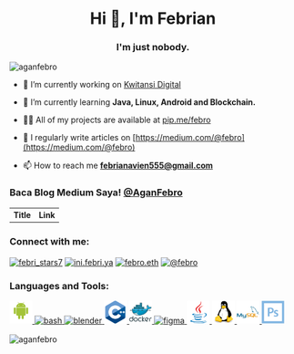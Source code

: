 <h1 align="center">Hi 👋, I'm Febrian</h1>
<h3 align="center">I'm just nobody.</h3>

<p align="left"> <img src="https://komarev.com/ghpvc/?username=aganfebro&label=Profile%20views&color=0e75b6&style=flat" alt="aganfebro" /> </p>

- 🔭 I’m currently working on [Kwitansi Digital](https://github.com/AganFebro/Kwitansi-Digital)

- 🌱 I’m currently learning **Java, Linux, Android and Blockchain.**

- 👨‍💻 All of my projects are available at [pip.me/febro](pip.me/febro)

- 📝 I regularly write articles on [https://medium.com/@febro](https://medium.com/@febro)

- 📫 How to reach me **febrianavien555@gmail.com**

### Baca Blog Medium Saya! [@AganFebro](https://github.com/AganFebro)
<table>
  <tr><th>Title</th><th>Link</th></tr>
  <!-- MEDIUM:START --><!-- MEDIUM:END -->
</table>

<h3 align="left">Connect with me:</h3>
<p align="left">
<a href="https://twitter.com/febri_stars7" target="blank"><img align="center" src="https://raw.githubusercontent.com/rahuldkjain/github-profile-readme-generator/master/src/images/icons/Social/twitter.svg" alt="febri_stars7" height="30" width="40" /></a>
<a href="https://fb.com/ini.febri.ya" target="blank"><img align="center" src="https://raw.githubusercontent.com/rahuldkjain/github-profile-readme-generator/master/src/images/icons/Social/facebook.svg" alt="ini.febri.ya" height="30" width="40" /></a>
<a href="https://instagram.com/febro.eth" target="blank"><img align="center" src="https://raw.githubusercontent.com/rahuldkjain/github-profile-readme-generator/master/src/images/icons/Social/instagram.svg" alt="febro.eth" height="30" width="40" /></a>
<a href="https://medium.com/@febro" target="blank"><img align="center" src="https://raw.githubusercontent.com/rahuldkjain/github-profile-readme-generator/master/src/images/icons/Social/medium.svg" alt="@febro" height="30" width="40" /></a>
</p>

<h3 align="left">Languages and Tools:</h3>
<p align="left"> <a href="https://developer.android.com" target="_blank" rel="noreferrer"> <img src="https://raw.githubusercontent.com/devicons/devicon/master/icons/android/android-original-wordmark.svg" alt="android" width="40" height="40"/> </a> <a href="https://www.gnu.org/software/bash/" target="_blank" rel="noreferrer"> <img src="https://www.vectorlogo.zone/logos/gnu_bash/gnu_bash-icon.svg" alt="bash" width="40" height="40"/> </a> <a href="https://www.blender.org/" target="_blank" rel="noreferrer"> <img src="https://download.blender.org/branding/community/blender_community_badge_white.svg" alt="blender" width="40" height="40"/> </a> <a href="https://www.w3schools.com/cpp/" target="_blank" rel="noreferrer"> <img src="https://raw.githubusercontent.com/devicons/devicon/master/icons/cplusplus/cplusplus-original.svg" alt="cplusplus" width="40" height="40"/> </a> <a href="https://www.docker.com/" target="_blank" rel="noreferrer"> <img src="https://raw.githubusercontent.com/devicons/devicon/master/icons/docker/docker-original-wordmark.svg" alt="docker" width="40" height="40"/> </a> <a href="https://www.figma.com/" target="_blank" rel="noreferrer"> <img src="https://www.vectorlogo.zone/logos/figma/figma-icon.svg" alt="figma" width="40" height="40"/> </a> <a href="https://www.java.com" target="_blank" rel="noreferrer"> <img src="https://raw.githubusercontent.com/devicons/devicon/master/icons/java/java-original.svg" alt="java" width="40" height="40"/> </a> <a href="https://www.linux.org/" target="_blank" rel="noreferrer"> <img src="https://raw.githubusercontent.com/devicons/devicon/master/icons/linux/linux-original.svg" alt="linux" width="40" height="40"/> </a> <a href="https://www.mysql.com/" target="_blank" rel="noreferrer"> <img src="https://raw.githubusercontent.com/devicons/devicon/master/icons/mysql/mysql-original-wordmark.svg" alt="mysql" width="40" height="40"/> </a> <a href="https://www.photoshop.com/en" target="_blank" rel="noreferrer"> <img src="https://raw.githubusercontent.com/devicons/devicon/master/icons/photoshop/photoshop-line.svg" alt="photoshop" width="40" height="40"/> </a> </p>

<p><img align="center" src="https://github-readme-stats.vercel.app/api/top-langs?username=aganfebro&show_icons=true&locale=en&layout=compact" alt="aganfebro" /></p>
